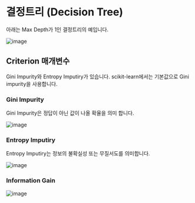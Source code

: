 # 결정트리 (Decision Tree)

아래는 Max Depth가 1인 결정트리의 예입니다.

![image](https://user-images.githubusercontent.com/52392004/186559659-7522f4ba-62e2-42ec-856a-a47fb9a55061.png)


## Criterion 매개변수 

Gini Impurity와 Entropy Imputiry가 있습니다. scikit-learn에서는 기본값으로 Gini impurity을 사용합니다. 


### Gini Impurity

Gini Impurity은 정답이 아닌 값이 나올 확율을 의미 합니다. 

![image](https://user-images.githubusercontent.com/52392004/186560214-844f1030-a80b-4190-a9cb-1b6151f01cde.png)

### Entropy Imputiry

Entropy Imputiry는 정보의 불확실성 또는 무질서도를 의미합니다. 

![image](https://user-images.githubusercontent.com/52392004/186560305-1651f4e1-880b-49e5-bea4-bf9d00bb6dd6.png)

### Information Gain 

![image](https://user-images.githubusercontent.com/52392004/186560390-350d25b2-2f8d-4d06-ac66-99943b6e3e35.png)

